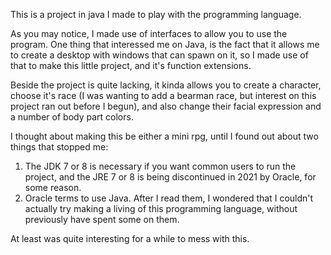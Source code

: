 This is a project in java I made to play with the programming language.

As you may notice, I made use of interfaces to allow you to use the program.
One thing that interessed me on Java, is the fact that it allows me to create a desktop with windows that can spawn on it, so I made use of that to make this 
little project, and it's function extensions.

Beside the project is quite lacking, it kinda allows you to create a character, choose it's race (I was wanting to add a bearman race, 
but interest on this project ran out before I begun), and also change their facial expression and a number of body part colors.

I thought about making this be either a mini rpg, until I found out about two things that stopped me:
1) The JDK 7 or 8 is necessary if you want common users to run the project, and the JRE 7 or 8 is being discontinued in 2021 by Oracle, for some reason.
2) Oracle terms to use Java. After I read them, I wondered that I couldn't actually try making a living of this programming language, without previously have spent some on them.

At least was quite interesting for a while to mess with this.
